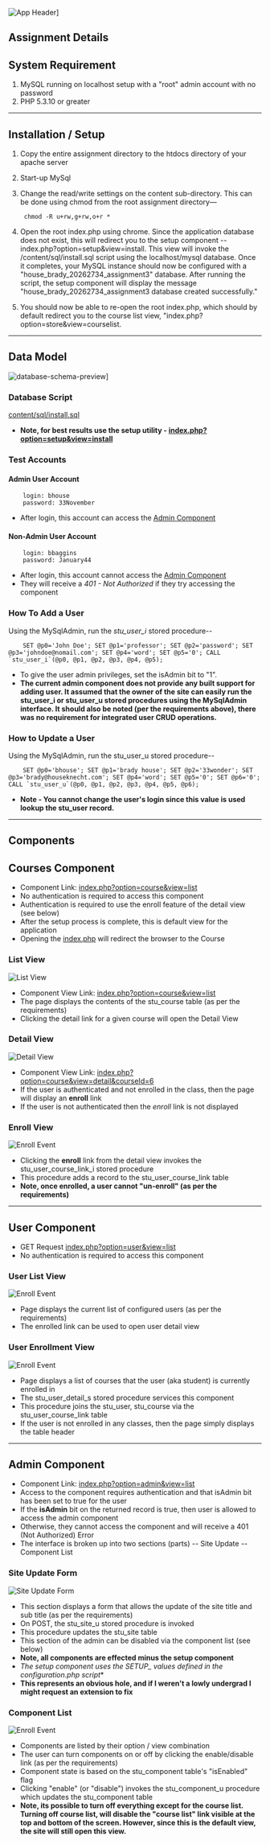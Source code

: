 ![App Header](content/images/readme/0001.png)]

## Assignment Details



## System Requirement

1. MySQL running on localhost setup with a "root" admin account with no password
2. PHP 5.3.10 or greater

------------------

## Installation / Setup

1. Copy the entire assignment directory to the htdocs directory of your apache server
2. Start-up MySql
3. Change the read/write settings on the content sub-directory.  This can be done using chmod from the root assignment directory— 

        chmod -R u+rw,g+rw,o+r *

4. Open the root index.php using chrome.  Since the application database does not exist, 
   this will redirect you to the setup component -- index.php?option=setup&view=install. This view will invoke
   the /content/sql/install.sql script using the localhost/mysql database.  Once it completes, your MySQL instance
   should now be configured with a "house_brady_20262734_assignment3" database.  After running the script,
   the setup component will display the message "house_brady_20262734_assignment3 database created successfully."
   
5. You should now be able to re-open the root index.php, which should by default redirect you to the course list view,
   "index.php?option=store&view=courselist.

------------------

## Data Model

![database-schema-preview](content/images/readme/00000.png)]

### Database Script

[content/sql/install.sql](content/sql/install.sql)

- **Note, for best results use the setup utility - [index.php?option=setup&view=install](index.php?option=setup&view=install)**

### Test Accounts

#### Admin User Account

        login: bhouse
        password: 33November

- After login, this account can access the [Admin Component](index.php?option=admin&view=comlist)

#### Non-Admin User Account

        login: bbaggins
        password: January44

- After login, this account cannot access the [Admin Component](index.php?option=admin&view=comlist)
- They will receive a _401 - Not Authorized_ if they try accessing the component

### How To Add a User

Using the MySqlAdmin, run the *stu_user_i* stored procedure--

        SET @p0='John Doe'; SET @p1='professor'; SET @p2='password'; SET @p3='johndoe@nomail.com'; SET @p4='word'; SET @p5='0'; CALL `stu_user_i`(@p0, @p1, @p2, @p3, @p4, @p5);

- To give the user admin privileges, set the isAdmin bit to "1".  
- **The current admin component does not provide any built support for adding user.  It assumed that the owner of the site can easily run the stu_user_i or stu_user_u stored procedures using the MySqlAdmin interface. It should also be noted (per the requirements above), there was no requirement for integrated user CRUD operations.**

### How to Update a User

Using the MySqlAdmin, run the stu_user_u stored procedure--

        SET @p0='bhouse'; SET @p1='brady house'; SET @p2='33wonder'; SET @p3='brady@houseknecht.com'; SET @p4='word'; SET @p5='0'; SET @p6='0'; CALL `stu_user_u`(@p0, @p1, @p2, @p3, @p4, @p5, @p6);

- **Note - You cannot change the user's login since this value is used lookup the stu_user record.**
   
------------------

## Components

## Courses Component

- Component Link: [index.php?option=course&view=list](index.php?option=course&view=list)
- No authentication is required to access this component
- Authentication is required to use the enroll feature of the detail view (see below)
- After the setup process is complete, this is default view for the application 
- Opening the [index.php](index.php) will redirect the browser to the Course

### List View

![List View](content/images/readme/0003.png)

- Component View Link: [index.php?option=course&view=list](index.php?option=course&view=list)
- The page displays the contents of the stu_course table (as per the requirements)
- Clicking the detail link for a given course will open the Detail View

### Detail View

![Detail View](content/images/readme/0004.png)

- Component View Link: [index.php?option=course&view=detail&courseId=6](index.php?option=store&view=coursedetail&courseId=6)
- If the user is authenticated and not enrolled in the class, then the page will display an **enroll** link
- If the user is not authenticated then the *enroll* link is not displayed

### Enroll View

![Enroll Event](content/images/readme/0005.png)

- Clicking the **enroll** link from the detail view invokes the stu_user_course_link_i stored procedure
- This procedure adds a record to the stu_user_course_link table
- **Note, once enrolled, a user cannot "un-enroll" (as per the requirements)**

------------------

## User Component

- GET Request [index.php?option=user&view=list](index.php?option=user&view=list)
- No authentication is required to access this component

### User List View

![Enroll Event](content/images/readme/0006.png)

- Page displays the current list of configured users (as per the requirements)
- The enrolled link can be used to open user detail view

### User Enrollment View

![Enroll Event](content/images/readme/0007.png)

- Page displays a list of courses that the user (aka student) is currently enrolled in
- The stu_user_detail_s stored procedure services this component
- This procedure joins the stu_user, stu_course via the stu_user_course_link table
- If the user is not enrolled in any classes, then the page simply displays the table header

------------------

## Admin Component

- Component Link: [index.php?option=admin&view=list](index.php?option=admin&view=list)
- Access to the component requires authentication and that isAdmin bit has been set to true for the user
- If the **isAdmin** bit on the returned record is true, then user is allowed to access the admin component
- Otherwise, they cannot access the component and will receive a 401 (Not Authorized) Error 
- The interface is broken up into two sections (parts)
-- Site Update
-- Component List

### Site Update Form

![Site Update Form](content/images/readme/0008.png)

- This section displays a form that allows the update of the site title and sub title (as per the requirements)
- On POST, the stu_site_u stored procedure is invoked
- This procedure updates the stu_site table
- This section of the admin can be disabled via the component list (see below)
- **Note, all components are effected minus the setup component** 
- **The setup component uses the SETUP_* values defined in the configuration.php script**
- **This represents an obvious hole, and if I weren't a lowly undergrad I might request an extension to fix**

### Component List 

![Enroll Event](content/images/readme/0009.png)

- Components are listed by their option / view combination
- The user can turn components on or off by clicking the enable/disable link (as per the requirements)
- Component state is based on the stu_component table's "isEnabled" flag
- Clicking "enable" (or "disable") invokes the stu_component_u procedure which updates the stu_component table
- **Note, its possible to turn off everything except for the course list. Turning off course list, will disable 
  the "course list" link visible at the top and bottom of the screen.  However, since this is the default view, 
  the site will still open this view.**
 






